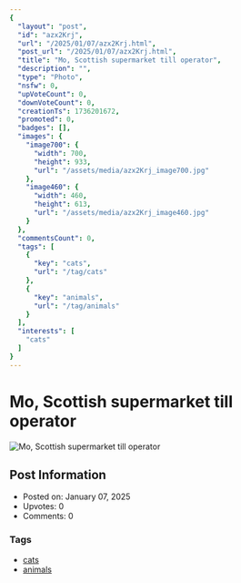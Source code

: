 ```yaml
---
{
  "layout": "post",
  "id": "azx2Krj",
  "url": "/2025/01/07/azx2Krj.html",
  "post_url": "/2025/01/07/azx2Krj.html",
  "title": "Mo, Scottish supermarket till operator",
  "description": "",
  "type": "Photo",
  "nsfw": 0,
  "upVoteCount": 0,
  "downVoteCount": 0,
  "creationTs": 1736201672,
  "promoted": 0,
  "badges": [],
  "images": {
    "image700": {
      "width": 700,
      "height": 933,
      "url": "/assets/media/azx2Krj_image700.jpg"
    },
    "image460": {
      "width": 460,
      "height": 613,
      "url": "/assets/media/azx2Krj_image460.jpg"
    }
  },
  "commentsCount": 0,
  "tags": [
    {
      "key": "cats",
      "url": "/tag/cats"
    },
    {
      "key": "animals",
      "url": "/tag/animals"
    }
  ],
  "interests": [
    "cats"
  ]
}
---
```


# Mo, Scottish supermarket till operator

![Mo, Scottish supermarket till operator](/assets/media/azx2Krj_image700.jpg)

## Post Information

- Posted on: January 07, 2025
- Upvotes: 0
- Comments: 0

### Tags

- [cats](/tag/cats)
- [animals](/tag/animals)
